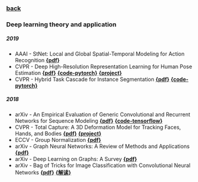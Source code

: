 ### [back](README.md)

### Deep learning theory and application
##### 2019
- AAAI - StNet: Local and Global Spatial-Temporal Modeling for Action Recognition [**{pdf}**](http://mcg.nju.edu.cn/publication/2019/aaai2019_wlm.pdf)
- CVPR - Deep High-Resolution Representation Learning for Human Pose Estimation [**{pdf}**](http://cn.arxiv.org/pdf/1902.09212.pdf) [**{code-pytorch}**](https://github.com/leoxiaobin/deep-high-resolution-net.pytorch) [**{project}**](https://jingdongwang2017.github.io/Projects/HRNet/PoseEstimation.html)
- CVPR - Hybrid Task Cascade for Instance Segmentation [**{pdf}**](https://arxiv.org/pdf/1901.07518.pdf) [**{code-pytorch}**](https://github.com/open-mmlab/mmdetection)

##### 2018
- arXiv - An Empirical Evaluation of Generic Convolutional and Recurrent Networks for Sequence Modeling [**{pdf}**](https://arxiv.org/pdf/1803.01271.pdf) [**{code-tensorflow}**](https://github.com/locuslab/TCN)
- CVPR - Total Capture: A 3D Deformation Model for Tracking Faces, Hands, and Bodies [**{pdf}**](http://openaccess.thecvf.com/content_cvpr_2018/papers/Joo_Total_Capture_A_CVPR_2018_paper.pdf)  [**{project}**](http://www.cs.cmu.edu/~hanbyulj/totalcapture/)
- ECCV - Group Normalization [**{pdf}**](https://arxiv.org/abs/1803.08494)
- arXiv - Graph Neural Networks: A Review of Methods and Applications [**{pdf}**](https://arxiv.org/pdf/1812.08434.pdf)
- arXiv - Deep Learning on Graphs: A Survey [**{pdf}**](https://arxiv.org/pdf/1812.04202v1.pdf)
- arXiv - Bag of Tricks for Image Classification with Convolutional Neural Networks [**{pdf}**](https://arxiv.org/abs/1812.01187) [**{解读}**](https://zhuanlan.zhihu.com/p/51870052)
